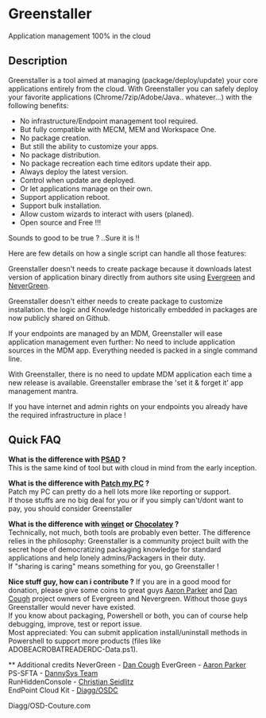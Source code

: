 # Greenstaller
Application management 100% in the cloud


## Description
Greenstaller is a tool aimed at managing (package/deploy/update) your core applications entirely from the cloud.
With Greenstaller you can safely deploy your favorite applications (Chrome/7zip/Adobe/Java.. whatever...) with the following benefits:

- No infrastructure/Endpoint management tool required.
- But fully compatible with MECM, MEM and Workspace One.
- No package creation.
- But still the ability to customize your apps.
- No package distribution.
- No package recreation each time editors update their app.
- Always deploy the latest version.
- Control when update are deployed. 
- Or let applications manage on their own.
- Support application reboot.
- Support bulk installation.
- Allow custom wizards to interact with users (planed).
- Open source and Free !!!


Sounds to good to be true ? ..Sure it is !!

Here are few details on how a single script can handle all those features:

Greenstaller doesn't needs to create package because it downloads latest version of application binary directly from authors site using [Evergreen](https://github.com/aaronparker/evergreen) and [NeverGreen](https://github.com/DanGough/Nevergreen).

Greenstaller doesn't either needs to create package to customize installation. the logic and Knowledge historically embedded in packages are now publicly shared on Github.

If your endpoints are managed by an MDM, Greenstaller will ease application management even further: No need to include application sources in the MDM app. Everything needed is packed in a single command line.

With Greenstaller, there is no need to update MDM application each time a new release is available. Greenstaller embrase the 'set it & forget it' app management mantra.  

If you have internet and admin rights on your endpoints you already have the required infrastructure in place !

## Quick FAQ

**What is the difference with [PSAD](https://psappdeploytoolkit.com/) ?**  
This is the same kind of tool but with cloud in mind from the early inception.

**What is the difference with [Patch my PC](https://patchmypc.com/home-updater) ?**  
Patch my PC can pretty do a hell lots more like reporting or support.  
If those stuffs are no big deal for you or if you simply can't/dont want to pay, you should consider Greenstaller

**What is the difference with [winget](https://docs.microsoft.com/en-us/windows/package-manager/winget/) or [Chocolatey](https://chocolatey.org/) ?**  
Technically, not much, both tools are probably even better. The difference relies in the philosophy: Greenstaller is a community project built with the secret hope of democratizing packaging knowledge for standard applications and help lonely admins/Packagers in their duty.  
If "sharing is caring" means something for you, go Greenstaller !

**Nice stuff guy, how can i contribute ?**
If you are in a good mood for donation, please give some coins to great guys [Aaron Parker](https://ko-fi.com/stealthpuppy) and [Dan Cough](https://packageology.com/about/) project owners of Evergreen and Nevergreen. Without those guys Greenstaller would never have existed.  
If you know about packaging, Powershell or both, you can of course help debugging, improve, test or report issue.  
Most appreciated: You can submit application install/uninstall methods in Powershell to support more products (files like ADOBEACROBATREADERDC-Data.ps1).

** Additional credits
NeverGreen - [Dan Cough](https://github.com/DanGough/Nevergreen)
EverGreen - [Aaron Parker](https://github.com/aaronparker/evergreen)
PS-SFTA - [DannySys Team](https://github.com/DanysysTeam/PS-SFTA)  
RunHiddenConsole - [Christian Seidlitz](https://github.com/SeidChr/RunHiddenConsole)  
EndPoint Cloud Kit - [Diagg/OSDC](https://github.com/Diagg/EndPoint-CloudKit)

Diagg/OSD-Couture.com


